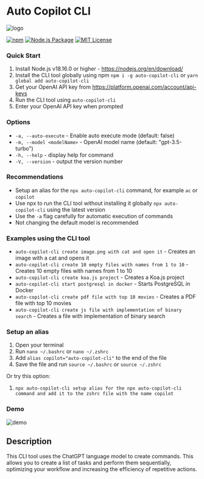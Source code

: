 # Auto Copilot CLI
![logo](https://user-images.githubusercontent.com/70219513/236394679-7b1f4ac4-4454-4e91-97ea-41326d1df5b4.png)

[![npm](https://img.shields.io/npm/v/auto-copilot-cli)](https://www.npmjs.com/package/auto-copilot-cli) [![Node.js Package](https://github.com/rsaryev/auto-copilot-cli/actions/workflows/npm-publish.yml/badge.svg)](https://github.com/rsaryev/auto-copilot-cli/actions/workflows/npm-publish.yml) [![MIT License](https://img.shields.io/badge/license-MIT-blue)](https://github.com/transitive-bullshit/chatgpt-api/blob/main/license)

### Quick Start

1. Install Node.js v18.16.0 or higher - https://nodejs.org/en/download/
2. Install the CLI tool globally using npm ```npm i -g auto-copilot-cli``` or  ```yarn global add auto-copilot-cli```
3. Get your OpenAI API key from https://platform.openai.com/account/api-keys
4. Run the CLI tool using ```auto-copilot-cli```
5. Enter your OpenAI API key when prompted

### Options

- ```-a, --auto-execute``` - Enable auto execute mode (default: false)
- ```-m, --model <modelName>``` - OpenAI model name (default: "gpt-3.5-turbo")
- ```-h, --help``` - display help for command
- ```-V, --version``` - output the version number

### Recommendations

- Setup an alias for the ```npx auto-copilot-cli``` command, for example ```ac``` or ```copilot```
- Use npx to run the CLI tool without installing it globally ```npx auto-copilot-cli``` using the latest version
- Use the ```-a``` flag carefully for automatic execution of commands
- Not changing the default model is recommended

### Examples using the CLI tool
- ```auto-copilot-cli create image.png with cat and open it``` - Creates an image with a cat and opens it
- ```auto-copilot-cli create 10 empty files with names from 1 to 10``` - Creates 10 empty files with names from 1 to 10
- ```auto-copilot-cli create koa.js project``` - Creates a Koa.js project
- ```auto-copilot-cli start postgresql in docker``` - Starts PostgreSQL in Docker
- ```auto-copilot-cli create pdf file with top 10 movies``` - Creates a PDF file with top 10 movies
- ```auto-copilot-cli create js file with implementation of binary search``` - Creates a file with implementation of binary search

### Setup an alias

1. Open your terminal
2. Run ```nano ~/.bashrc``` or ```nano ~/.zshrc```
3. Add ```alias copilot="auto-copilot-cli"``` to the end of the file
4. Save the file and run ```source ~/.bashrc``` or ```source ~/.zshrc```

Or try this option:

1. ```npx auto-copilot-cli setup alias for the npx auto-copilot-cli command and add it to the zshrc file with the name copilot```

### Demo

![demo](./demo.gif)

## Description

This CLI tool uses the ChatGPT language model to create commands. This allows you to create a list of tasks and perform them sequentially, optimizing your workflow and increasing the efficiency of repetitive actions.
